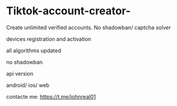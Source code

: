 # Tiktok-account-creator-
Create unlimited verified accounts. No shadowban/ captcha solver 

devices registration and activation 

all algorithms updated 

no shadowban 

api version 

android/ ios/ web

contacte me: https://t.me/johnreal01
